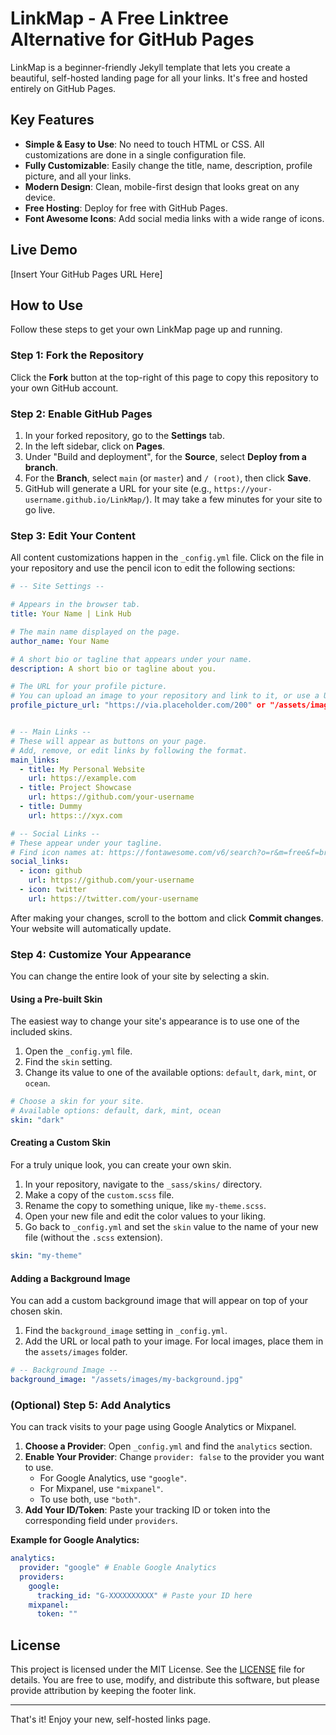 # LinkMap - A Free Linktree Alternative for GitHub Pages

LinkMap is a beginner-friendly Jekyll template that lets you create a beautiful, self-hosted landing page for all your links. It's free and hosted entirely on GitHub Pages.

## Key Features

- **Simple & Easy to Use**: No need to touch HTML or CSS. All customizations are done in a single configuration file.
- **Fully Customizable**: Easily change the title, name, description, profile picture, and all your links.
- **Modern Design**: Clean, mobile-first design that looks great on any device.
- **Free Hosting**: Deploy for free with GitHub Pages.
- **Font Awesome Icons**: Add social media links with a wide range of icons.

## Live Demo

[Insert Your GitHub Pages URL Here]

## How to Use

Follow these steps to get your own LinkMap page up and running.

### Step 1: Fork the Repository

Click the **Fork** button at the top-right of this page to copy this repository to your own GitHub account.

### Step 2: Enable GitHub Pages

1.  In your forked repository, go to the **Settings** tab.
2.  In the left sidebar, click on **Pages**.
3.  Under "Build and deployment", for the **Source**, select **Deploy from a branch**.
4.  For the **Branch**, select `main` (or `master`) and `/ (root)`, then click **Save**.
5.  GitHub will generate a URL for your site (e.g., `https://your-username.github.io/LinkMap/`). It may take a few minutes for your site to go live.

### Step 3: Edit Your Content

All content customizations happen in the `_config.yml` file. Click on the file in your repository and use the pencil icon to edit the following sections:

```yaml
# -- Site Settings --

# Appears in the browser tab.
title: Your Name | Link Hub

# The main name displayed on the page.
author_name: Your Name

# A short bio or tagline that appears under your name.
description: A short bio or tagline about you.

# The URL for your profile picture.
# You can upload an image to your repository and link to it, or use a URL from another site.
profile_picture_url: "https://via.placeholder.com/200" or "/assets/images/profile.jpg"


# -- Main Links --
# These will appear as buttons on your page.
# Add, remove, or edit links by following the format.
main_links:
  - title: My Personal Website
    url: https://example.com
  - title: Project Showcase
    url: https://github.com/your-username
  - title: Dummy 
    url: https:://xyx.com

# -- Social Links --
# These appear under your tagline.
# Find icon names at: https://fontawesome.com/v6/search?o=r&m=free&f=brands
social_links:
  - icon: github
    url: https://github.com/your-username
  - icon: twitter
    url: https://twitter.com/your-username
```

After making your changes, scroll to the bottom and click **Commit changes**. Your website will automatically update.

### Step 4: Customize Your Appearance

You can change the entire look of your site by selecting a skin.

#### Using a Pre-built Skin

The easiest way to change your site's appearance is to use one of the included skins.

1.  Open the `_config.yml` file.
2.  Find the `skin` setting.
3.  Change its value to one of the available options: `default`, `dark`, `mint`, or `ocean`.

```yaml
# Choose a skin for your site.
# Available options: default, dark, mint, ocean
skin: "dark"
```

#### Creating a Custom Skin

For a truly unique look, you can create your own skin.

1.  In your repository, navigate to the `_sass/skins/` directory.
2.  Make a copy of the `custom.scss` file.
3.  Rename the copy to something unique, like `my-theme.scss`.
4.  Open your new file and edit the color values to your liking.
5.  Go back to `_config.yml` and set the `skin` value to the name of your new file (without the `.scss` extension).

```yaml
skin: "my-theme"
```

#### Adding a Background Image

You can add a custom background image that will appear on top of your chosen skin.

1.  Find the `background_image` setting in `_config.yml`.
2.  Add the URL or local path to your image. For local images, place them in the `assets/images` folder.

```yaml
# -- Background Image --
background_image: "/assets/images/my-background.jpg"
```

### (Optional) Step 5: Add Analytics

You can track visits to your page using Google Analytics or Mixpanel.

1.  **Choose a Provider**: Open `_config.yml` and find the `analytics` section.
2.  **Enable Your Provider**: Change `provider: false` to the provider you want to use.
    *   For Google Analytics, use `"google"`.
    *   For Mixpanel, use `"mixpanel"`.
    *   To use both, use `"both"`.
3.  **Add Your ID/Token**: Paste your tracking ID or token into the corresponding field under `providers`.

**Example for Google Analytics:**
```yaml
analytics:
  provider: "google" # Enable Google Analytics
  providers:
    google:
      tracking_id: "G-XXXXXXXXXX" # Paste your ID here
    mixpanel:
      token: ""
```

## License

This project is licensed under the MIT License. See the [LICENSE](LICENSE) file for details. You are free to use, modify, and distribute this software, but please provide attribution by keeping the footer link.

---

That's it! Enjoy your new, self-hosted links page.